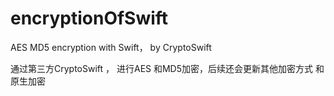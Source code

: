 # encryptionOfSwift
AES MD5 encryption with Swift， by CryptoSwift 


通过第三方CryptoSwift ， 进行AES 和MD5加密，后续还会更新其他加密方式 和 原生加密

